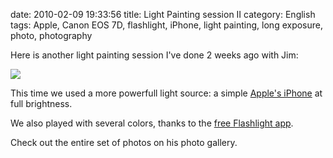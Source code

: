 date: 2010-02-09 19:33:56
title: Light Painting session II
category: English
tags: Apple, Canon EOS 7D, flashlight, iPhone, light painting, long exposure, photo, photography

Here is another light painting session I've done 2 weeks ago with Jim:

![](/static/uploads/2010/02/maomium-light-painting-session-two-preview.jpg)

This time we used a more powerfull light source: a simple [Apple's iPhone](http://www.amazon.com/gp/product/B001AXA056/ref=as_li_tf_tl?ie=UTF8&tag=kevideld-20&linkCode=as2&camp=217145&creative=399373&creativeASIN=B001AXA056) at full brightness.

 We also played with several colors, thanks to the [free Flashlight app](http://itunes.apple.com/app/flashlight/id285281827).

Check out the entire set of photos on his photo gallery.
